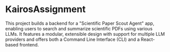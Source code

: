 # KairosAssignment
This project builds a backend for a "Scientific Paper Scout Agent" app, enabling users to search and summarize scientific PDFs using various LLMs. It features a modular, extensible design with support for multiple LLM providers and offers both a Command Line Interface (CLI) and a React-based frontend.
